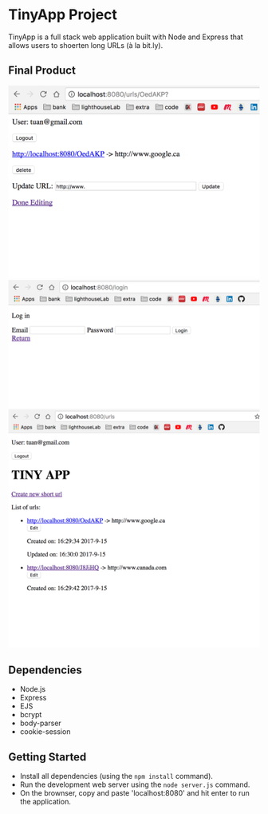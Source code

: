 # TinyApp Project

TinyApp is a full stack web application built with Node and Express that allows users to shoerten long URLs (à la bit.ly).

## Final Product
!["Edit url interface"](https://github.com/TuanPham303/LHL-works/blob/master/week2/shortUrlProject/docs/editUrl.png?raw=true)
!["Login interface"](https://github.com/TuanPham303/LHL-works/blob/master/week2/shortUrlProject/docs/login.png?raw=true)
!["Personal page"](https://github.com/TuanPham303/LHL-works/blob/master/week2/shortUrlProject/docs/personalPage.png?raw=true)

## Dependencies

- Node.js
- Express
- EJS
- bcrypt
- body-parser
- cookie-session

## Getting Started

- Install all dependencies (using the `npm install` command).
- Run the development web server using the `node server.js` command.
- On the brownser, copy and paste 'localhost:8080' and hit enter to run   the application.